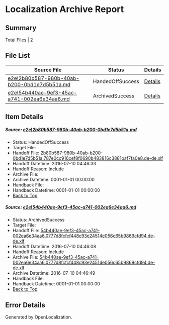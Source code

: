 # <a name='report-top'></a> Localization Archive Report

## Summary
 Total Files | 2

## File List
 Source File | Status | Details 
 ----------- | ------ | ------- 
 [e2e\2b80b587-980b-40ab-b200-0bd1e7d5b51a.md](https://github.com/OpenLocalizationTestOrg/oltest/blob/1f8057e01a94149d7cdd62dda09636920c6f0782/e2e/2b80b587-980b-40ab-b200-0bd1e7d5b51a.md) | HandedOffSuccess | [Details](#c57cc01d5a3843aa3ed5a370a4e1a61bbb81bc753)
 [e2e\54b440ae-9ef3-45ac-a741-002ea6e34aa6.md](https://github.com/OpenLocalizationTestOrg/oltest/blob/6d7166ac1d34634af76d5c7f3f4dfc2717754a81/e2e/54b440ae-9ef3-45ac-a741-002ea6e34aa6.md) | ArchivedSuccess | [Details](#4b09b2e96690ea7d688a642a628c1709cbb6c0f44)

## Item Details
##### <a name='c57cc01d5a3843aa3ed5a370a4e1a61bbb81bc753'></a> Source: [e2e\2b80b587-980b-40ab-b200-0bd1e7d5b51a.md](https://github.com/OpenLocalizationTestOrg/oltest/blob/1f8057e01a94149d7cdd62dda09636920c6f0782/e2e/2b80b587-980b-40ab-b200-0bd1e7d5b51a.md)
* Status: HandedOffSuccess
* Target File: 
* Handoff File: [2b80b587-980b-40ab-b200-0bd1e7d5b51a.787e0cc916cef8f0690b483816c3881baf7fa0e8.de-de.xlf](https://github.com/OpenLocalizationTestOrg/olhandoff-e2e/blob/b8de2817f3ca8dee78727c6d9ff5ddae7e047aaf/ol-handoff/OpenLocalizationTestOrg/oltest-dede-fly/ci/ht/2b80b587-980b-40ab-b200-0bd1e7d5b51a.787e0cc916cef8f0690b483816c3881baf7fa0e8.de-de.xlf)
* Handoff Datetime: 2016-07-10 04:46:33
* Handoff Reason: Include
* Archive File: 
* Archive Datetime: 0001-01-01 00:00:00
* Handback File: 
* Handback Datetime: 0001-01-01 00:00:00
* [Back to Top](#report-top)

##### <a name='4b09b2e96690ea7d688a642a628c1709cbb6c0f44'></a> Source: [e2e\54b440ae-9ef3-45ac-a741-002ea6e34aa6.md](https://github.com/OpenLocalizationTestOrg/oltest/blob/6d7166ac1d34634af76d5c7f3f4dfc2717754a81/e2e/54b440ae-9ef3-45ac-a741-002ea6e34aa6.md)
* Status: ArchivedSuccess
* Target File: 
* Handoff File: [54b440ae-9ef3-45ac-a741-002ea6e34aa6.0777d8fcfcf448c93e24514e056c65b9869cfd94.de-de.xlf](https://github.com/OpenLocalizationTestOrg/olhandoff-e2e/blob/4d378e677ab9ba69110059f2e47f4f8b8653fcd3/ol-handoff/OpenLocalizationTestOrg/oltest-dede-fly/ci/ht/54b440ae-9ef3-45ac-a741-002ea6e34aa6.0777d8fcfcf448c93e24514e056c65b9869cfd94.de-de.xlf)
* Handoff Datetime: 2016-07-10 04:46:08
* Handoff Reason: Include
* Archive File: [54b440ae-9ef3-45ac-a741-002ea6e34aa6.0777d8fcfcf448c93e24514e056c65b9869cfd94.de-de.xlf](https://github.com/OpenLocalizationTestOrg/olhandoff-e2e/blob/08aed0a42399aeaf5b707b2935e6cb61602f4912/ol-archive/OpenLocalizationTestOrg/oltest-dede-fly/ci/ht/54b440ae-9ef3-45ac-a741-002ea6e34aa6.0777d8fcfcf448c93e24514e056c65b9869cfd94.de-de.xlf)
* Archive Datetime: 2016-07-10 04:46:49
* Handback File: 
* Handback Datetime: 0001-01-01 00:00:00
* [Back to Top](#report-top)


## Error Details

Generated by OpenLocalization.
